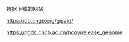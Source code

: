 

数据下载的网站

https://db.cngb.org/gisaid/

https://ngdc.cncb.ac.cn/ncov/release_genome
























































